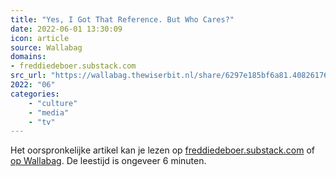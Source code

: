 ```yaml
---
title: "Yes, I Got That Reference. But Who Cares?"
date: 2022-06-01 13:30:09
icon: article
source: Wallabag
domains:
- freddiedeboer.substack.com
src_url: "https://wallabag.thewiserbit.nl/share/6297e185bf6a81.40826176"
2022: "06"
categories:
    - "culture"
    - "media"
    - "tv"
---
```

Het oorspronkelijke artikel kan je lezen op [freddiedeboer.substack.com](https://freddiedeboer.substack.com/p/yes-i-got-that-reference-but-who?s=r&amp;mc_cid=9e4312462e&amp;mc_eid=91988bade5) of [op Wallabag](https://wallabag.thewiserbit.nl/share/6297e185bf6a81.40826176). De leestijd is ongeveer 6 minuten.